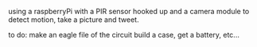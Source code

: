 using a raspberryPi with a PIR sensor hooked up and a camera module to detect motion, take a picture and tweet.

to do:
make an eagle file of the circuit
build a case, get a battery, etc...
